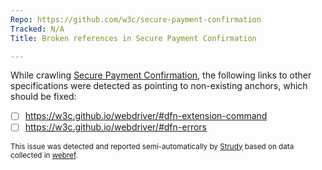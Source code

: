 ```yaml
---
Repo: https://github.com/w3c/secure-payment-confirmation
Tracked: N/A
Title: Broken references in Secure Payment Confirmation

---
```


While crawling [Secure Payment Confirmation](https://w3c.github.io/secure-payment-confirmation/), the following links to other specifications were detected as pointing to non-existing anchors, which should be fixed:
* [ ] https://w3c.github.io/webdriver/#dfn-extension-command
* [ ] https://w3c.github.io/webdriver/#dfn-errors

<sub>This issue was detected and reported semi-automatically by [Strudy](https://github.com/w3c/strudy/) based on data collected in [webref](https://github.com/w3c/webref/).</sub>